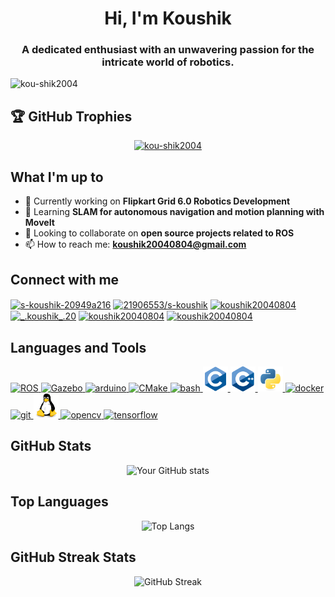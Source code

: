 <h1 align="center">Hi, I'm Koushik</h1>
<h3 align="center">A dedicated enthusiast with an unwavering passion for the intricate world of robotics.</h3>

<p align="left"> <img src="https://komarev.com/ghpvc/?username=kou-shik2004&label=Profile%20views&color=0e75b6&style=flat" alt="kou-shik2004" /> </p>

## 🏆 GitHub Trophies
<p align="center">
  <a href="https://github.com/ryo-ma/github-profile-trophy"><img src="https://github-profile-trophy.vercel.app/?username=kou-shik2004&theme=onedark" alt="kou-shik2004" /></a>
</p>

## What I'm up to

- 🤖 Currently working on **Flipkart Grid 6.0 Robotics Development**
- 🧠 Learning **SLAM for autonomous navigation and motion planning with MoveIt**
- 👯 Looking to collaborate on **open source projects related to ROS**
- 📫 How to reach me: **koushik20040804@gmail.com**

## Connect with me
<p align="left">
<a href="https://linkedin.com/in/s-koushik-20949a216" target="blank"><img align="center" src="https://raw.githubusercontent.com/rahuldkjain/github-profile-readme-generator/master/src/images/icons/Social/linked-in-alt.svg" alt="s-koushik-20949a216" height="30" width="40" /></a>
<a href="https://stackoverflow.com/users/21906553/s-koushik" target="blank"><img align="center" src="https://raw.githubusercontent.com/rahuldkjain/github-profile-readme-generator/master/src/images/icons/Social/stack-overflow.svg" alt="21906553/s-koushik" height="30" width="40" /></a>
<a href="https://www.kaggle.com/koushik20040804" target="blank"><img align="center" src="https://raw.githubusercontent.com/rahuldkjain/github-profile-readme-generator/master/src/images/icons/Social/kaggle.svg" alt="koushik20040804" height="30" width="40" /></a>
<a href="https://instagram.com/_.koushik_.20" target="blank"><img align="center" src="https://raw.githubusercontent.com/rahuldkjain/github-profile-readme-generator/master/src/images/icons/Social/instagram.svg" alt="_.koushik_.20" height="30" width="40" /></a>
<a href="https://www.hackerrank.com/profile/koushik20040804" target="blank"><img align="center" src="https://raw.githubusercontent.com/rahuldkjain/github-profile-readme-generator/master/src/images/icons/Social/hackerrank.svg" alt="koushik20040804" height="30" width="40" /></a>
<a href="https://leetcode.com/koushik20040804/" target="blank"><img align="center" src="https://raw.githubusercontent.com/rahuldkjain/github-profile-readme-generator/master/src/images/icons/Social/leet-code.svg" alt="koushik20040804" height="30" width="40" /></a>
</p>

## Languages and Tools
<p align="left">
<a href="https://www.ros.org/" target="_blank" rel="noreferrer"> <img src="https://upload.wikimedia.org/wikipedia/commons/b/bb/Ros_logo.svg" alt="ROS" width="40" height="40"/> </a>
<a href="https://gazebosim.org/" target="_blank" rel="noreferrer"> <img src="https://seeklogo.com/images/G/gazebo-logo-51C46471CA-seeklogo.com.png" alt="Gazebo" width="40" height="40"/> </a>
<a href="https://www.arduino.cc/" target="_blank" rel="noreferrer"> <img src="https://cdn.worldvectorlogo.com/logos/arduino-1.svg" alt="arduino" width="40" height="40"/> </a>
<a href="https://cmake.org/" target="_blank" rel="noreferrer"> <img src="https://upload.wikimedia.org/wikipedia/commons/1/13/Cmake.svg" alt="CMake" width="40" height="40"/> </a>
<a href="https://www.gnu.org/software/bash/" target="_blank" rel="noreferrer"> <img src="https://www.vectorlogo.zone/logos/gnu_bash/gnu_bash-icon.svg" alt="bash" width="40" height="40"/> </a>
<a href="https://www.cprogramming.com/" target="_blank" rel="noreferrer"> <img src="https://raw.githubusercontent.com/devicons/devicon/master/icons/c/c-original.svg" alt="c" width="40" height="40"/> </a>
<a href="https://www.w3schools.com/cpp/" target="_blank" rel="noreferrer"> <img src="https://raw.githubusercontent.com/devicons/devicon/master/icons/cplusplus/cplusplus-original.svg" alt="cplusplus" width="40" height="40"/> </a>
<a href="https://www.python.org" target="_blank" rel="noreferrer"> <img src="https://raw.githubusercontent.com/devicons/devicon/master/icons/python/python-original.svg" alt="python" width="40" height="40"/> </a>
<a href="https://www.docker.com/" target="_blank" rel="noreferrer"> <img src="https://www.vectorlogo.zone/logos/docker/docker-icon.svg" alt="docker" width="40" height="40"/> </a>
<a href="https://git-scm.com/" target="_blank" rel="noreferrer"> <img src="https://www.vectorlogo.zone/logos/git-scm/git-scm-icon.svg" alt="git" width="40" height="40"/> </a>
<a href="https://www.linux.org/" target="_blank" rel="noreferrer"> <img src="https://raw.githubusercontent.com/devicons/devicon/master/icons/linux/linux-original.svg" alt="linux" width="40" height="40"/> </a>
<a href="https://opencv.org/" target="_blank" rel="noreferrer"> <img src="https://www.vectorlogo.zone/logos/opencv/opencv-icon.svg" alt="opencv" width="40" height="40"/> </a>
<a href="https://www.tensorflow.org" target="_blank" rel="noreferrer"> <img src="https://www.vectorlogo.zone/logos/tensorflow/tensorflow-icon.svg" alt="tensorflow" width="40" height="40"/> </a>
</p>

## GitHub Stats

<p align="center">
  <img src="https://github-readme-stats.vercel.app/api?username=Kou-shik2004&show_icons=true&theme=radical" alt="Your GitHub stats" />
</p>

## Top Languages

<p align="center">
  <img src="https://github-readme-stats.vercel.app/api/top-langs/?username=Kou-shik2004&layout=compact&theme=radical" alt="Top Langs" />
</p>

## GitHub Streak Stats

<p align="center">
  <img src="https://github-readme-streak-stats.herokuapp.com/?user=Kou-shik2004&theme=dark" alt="GitHub Streak" />
</p>
